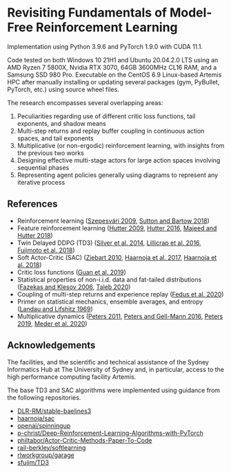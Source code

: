 
# Revisiting Fundamentals of Model-Free Reinforcement Learning

Implementation using Python 3.9.6 and PyTorch 1.9.0 with CUDA 11.1.

Code tested on both Windows 10 21H1 and Ubuntu 20.04.2.0 LTS using an AMD Ryzen 7 5800X, Nvidia RTX 3070, 64GB 3600MHz CL16 RAM, and a Samsung SSD 980 Pro. Executable on the CentOS 6.9 Linux-based Artemis HPC after manually installing or updating several packages (gym, PyBullet, PyTorch, etc.) using source wheel files.

The research encompasses several overlapping areas: 
1. Peculiarities regarding use of different critic loss functions, tail exponents, and shadow means
2. Multi-step returns and replay buffer coupling in continuous action spaces, and tail exponents
3. Multiplicative (or non-ergodic) reinforcement learning, with insights from the previous two works
4. Designing effective multi-stage actors for large action spaces involving sequential phases
5. Representing agent policies generally using diagrams to represent any iterative process

## References
* Reinforcement learning ([Szepesvári 2009](https://sites.ualberta.ca/~szepesva/papers/RLAlgsInMDPs.pdf), [Sutton and Bartow 2018](http://incompleteideas.net/book/RLbook2020.pdf))
* Feature reinforcement learning ([Hutter 2009](https://sciendo.com/downloadpdf/journals/jagi/1/1/article-p3.pdf), [Hutter 2016](https://www.sciencedirect.com/science/article/pii/S0304397516303772), [Majeed and Hutter 2018](https://www.ijcai.org/Proceedings/2018/0353.pdf))
* Twin Delayed DDPG (TD3) ([Silver et al. 2014](http://proceedings.mlr.press/v32/silver14.pdf), [Lillicrap et al. 2016](https://arxiv.org/pdf/1509.02971.pdf), [Fujimoto et al. 2018](https://arxiv.org/pdf/1802.09477.pdf))
* Soft Actor-Critic (SAC) ([Ziebart 2010](https://www.cs.cmu.edu/~bziebart/publications/thesis-bziebart.pdf), [Haarnoja et al. 2017](http://proceedings.mlr.press/v70/haarnoja17a/haarnoja17a-supp.pdf), [Haarnoja et al. 2018](https://arxiv.org/pdf/1812.05905.pdf))
* Critic loss functions ([Guan et al. 2019](https://tongliang-liu.github.io/papers/TPAMITruncatedNMF.pdf))
* Statistical properties of non-i.i.d. data and fat-tailed distributions ([Fazekas and Klesov 2006](https://epubs.siam.org/doi/pdf/10.1137/S0040585X97978385), [Taleb 2020](https://arxiv.org/ftp/arxiv/papers/2001/2001.10488.pdf))
* Coupling of multi-step returns and experience replay ([Fedus et al. 2020](https://arxiv.org/pdf/2007.06700.pdf))
* Primer on statistical mechanics, ensemble averages, and entropy ([Landau and Lifshitz 1969](https://archive.org/details/ost-physics-landaulifshitz-statisticalphysics))
* Multiplicative dynamics ([Peters 2011](https://www.tandfonline.com/doi/pdf/10.1080/14697688.2010.513338?needAccess=true), [Peters and Gell-Mann 2016](https://aip.scitation.org/doi/pdf/10.1063/1.4940236), [Peters 2019](https://www.nature.com/articles/s41567-019-0732-0.pdf), [Meder et al. 2020](https://arxiv.org/ftp/arxiv/papers/1906/1906.04652.pdf))

## Acknowledgements
The facilities, and the scientific and technical assistance of the Sydney Informatics Hub at The University of Sydney and, in particular, access to the high performance computing facility Artemis.

The base TD3 and SAC algorithms were implemented using guidance from the following repositories.
* [DLR-RM/stable-baelines3](https://github.com/DLR-RM/stable-baselines3)
* [haarnoja/sac](https://github.com/haarnoja/sac)
* [openai/spinningup](https://github.com/openai/spinningup)
* [p-christ/Deep-Reinforcement-Learning-Algorithms-with-PyTorch](https://github.com/p-christ/Deep-Reinforcement-Learning-Algorithms-with-PyTorch)
* [philtabor/Actor-Critic-Methods-Paper-To-Code](https://github.com/philtabor/Actor-Critic-Methods-Paper-To-Code)
* [rail-berkley/softlearning](https://github.com/rail-berkeley/softlearning) 
* [rlworkgroup/garage](https://github.com/rlworkgroup/garage)
* [sfujim/TD3](https://github.com/sfujim/TD3/)
